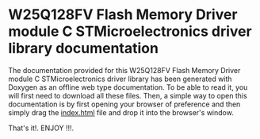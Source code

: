 # W25Q128FV Flash Memory Driver module C STMicroelectronics driver library documentation

The documentation provided for this W25Q128FV Flash Memory Driver module C STMicroelectronics driver library has been
generated with Doxygen as an offline web type documentation. To be able to read it, you will first need to download all
these files. Then, a simple way to open this documentation is by first opening your browser of preference and then
simply drag the
<a href=https://github.com/Mortrack/W25Q128_STM_driver/blob/main/documentation/html/index.html>index.html</a>
file and drop it into the browser's window.

That's it!. ENJOY !!!.
